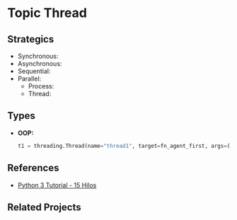 # Topic Thread

## Strategics 
- Synchronous: 
- Asynchronous:  
- Sequential: 
- Parallel:  
    - Process:  
    - Thread: 


## Types

- **OOP:**

    ```py
    t1 = threading.Thread(name="thread1", target=fn_agent_first, args=("agent_first",))
    ```

## References 
- [Python 3 Tutorial - 15 Hilos](https://www.youtube.com/watch?v=3Rlh6uUuQqA&list=PLvimn1Ins-43WtzBU5281m6UwbNROArTB&index=15)

## Related Projects 
